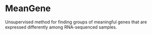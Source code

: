 # MeanGene
Unsupervised method for finding groups of meaningful genes that are expressed differently among RNA-sequenced samples.

